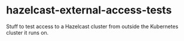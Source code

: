 # hazelcast-external-access-tests
Stuff to test access to a Hazelcast cluster from outside the Kubernetes cluster it runs on.
